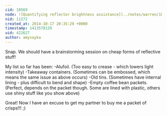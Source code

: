 ```yaml
---
cid: 10569
node: ![Quantifying reflector brightness assistance](../notes/warren/10-17-2014/quantifying-reflector-brightness-assistance)
nid: 11272
created_at: 2014-10-17 20:35:29 +0000
timestamp: 1413578129
uid: 422627
author: amysoyka
---
```


Snap. We should have a brainstorming session on cheap forms of reflective stuff!

My list so far has been:
-Alufoil. (Too easy to crease - which lowers light intensity)
-Takeaway containers. (Sometimes can be embossed, which means the same issue as above occurs)
-Old tins. (Sometimes have internal lining - plus difficult to bend and shape)
-Empty coffee bean packets. (Perfect, depends on the packet though. Some are lined with plastic, others use shiny stuff like you show above)

Great! Now I have an excuse to get my partner to buy me a packet of crisps!!! ;)